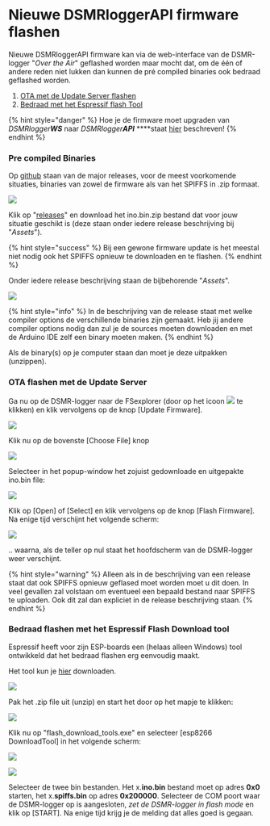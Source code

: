 # Nieuwe DSMRloggerAPI firmware flashen

Nieuwe DSMRloggerAPI firmware kan via de web-interface van de DSMR-logger "_Over the Air_" geflashed worden maar mocht dat, om de één of andere reden niet lukken dan kunnen de pré compiled binaries ook bedraad geflashed worden.

1. [OTA met de Update Server flashen](nieuwe-dsmrloggerapi-firmware-flashen.md#ota-flashen-met-de-update-server)
2. [Bedraad met het Espressif flash Tool](nieuwe-dsmrloggerapi-firmware-flashen.md#bedraad-flashen-met-het-espressif-flash-tool)

{% hint style="danger" %}
Hoe je de firmware moet upgraden van _DSMRlogger**WS**_ naar _DSMRlogger**API**_ ****staat [hier](upgrade-dsmrloggerws-naar-dsmrloggerapi.md) beschreven!
{% endhint %}

### Pre compiled Binaries

Op [github](https://github.com/mrWheel/DSMRloggerAPI) staan van de major releases, voor de meest voorkomende situaties, binaries van zowel de firmware als van het SPIFFS in .zip formaat. 

![](.gitbook/assets/githubmain.png)

Klik op "[releases](https://github.com/mrWheel/DSMRloggerAPI/releases)" en download het ino.bin.zip bestand dat voor jouw situatie geschikt is \(deze staan onder iedere release beschrijving bij "_Assets_"\).

{% hint style="success" %}
Bij een gewone firmware update is het meestal niet nodig ook het SPIFFS opnieuw te downloaden en te flashen.
{% endhint %}

Onder iedere release beschrijving staan de bijbehorende "_Assets_".

![](.gitbook/assets/githubselectzip.png)

{% hint style="info" %}
In de beschrijving van de release staat met welke compiler options de verschillende binaries zijn gemaakt. Heb jij andere compiler options nodig dan zul je de sources moeten downloaden en met de Arduino IDE zelf een binary moeten maken.
{% endhint %}

Als de binary\(s\) op je computer staan dan moet je deze uitpakken \(unzippen\).

### OTA flashen met de Update Server

Ga nu op de DSMR-logger naar de FSexplorer \(door op het icoon ![](.gitbook/assets/fsexplorer_icon.png) te klikken\) en klik vervolgens op de knop \[Update Firmware\].

![](.gitbook/assets/fsexplorerfwupdate.png)

Klik nu op de bovenste \[Choose File\] knop 

![](.gitbook/assets/chooseino.png)

Selecteer in het popup-window het zojuist gedownloade en uitgepakte ino.bin file:

![](.gitbook/assets/updateselectfw.png)

Klik op \[Open\] of \[Select\] en klik vervolgens op de knop \[Flash Firmware\].   
Na enige tijd verschijnt het volgende scherm:

![](.gitbook/assets/updatesuccess.png)

.. waarna, als de teller op nul staat het hoofdscherm van de DSMR-logger weer verschijnt.

{% hint style="warning" %}
Alleen als in de beschrijving van een release staat dat ook SPIFFS opnieuw geflased moet worden moet u dit doen. In veel gevallen zal volstaan om eventueel een bepaald bestand naar SPIFFS te uploaden. Ook dit zal dan expliciet in de release beschrijving staan.
{% endhint %}

### Bedraad flashen met het Espressif Flash Download tool

Espressif heeft voor zijn ESP-boards een \(helaas alleen Windows\) tool ontwikkeld dat het bedraad flashen erg eenvoudig maakt.

Het tool kun je [hier](https://www.espressif.com/en/support/download/other-tools) downloaden.

![](.gitbook/assets/esprssif-tools_page.png)

Pak het .zip file uit \(unzip\) en start het door op het mapje te klikken:

![](.gitbook/assets/espressif_tool1.png)

Klik nu op "flash\_download\_tools.exe" en selecteer \[esp8266 DownloadTool\] in het volgende scherm:

![](.gitbook/assets/espressif_tool2.png)

![](.gitbook/assets/espressif_tool3.png)

Selecteer de twee bin bestanden. Het x.**ino.bin** bestand moet op adres **0x0** starten, het x.**spiffs.bin** op adres **0x200000**. Selecteer de COM poort waar de DSMR-logger op is aangesloten, _zet de DSMR-logger in flash mode_ en klik op \[START\]. Na enige tijd krijg je de melding dat alles goed is gegaan.

